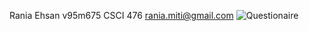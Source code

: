 Rania
Ehsan
v95m675
CSCI 476
rania.miti@gmail.com
![Questionaire](C:\Users\rania\Desktop\security_questionaire)
